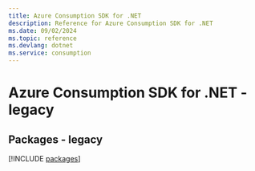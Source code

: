 ```yaml
---
title: Azure Consumption SDK for .NET
description: Reference for Azure Consumption SDK for .NET
ms.date: 09/02/2024
ms.topic: reference
ms.devlang: dotnet
ms.service: consumption
---
```

# Azure Consumption SDK for .NET - legacy
## Packages - legacy
[!INCLUDE [packages](consumption-index.md)]